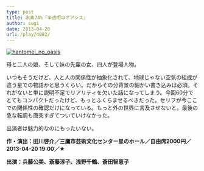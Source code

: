 ```yaml
---
type: post
title: 水素74%『半透明のオアシス』
author: sugi
date: 2013-04-20
url: /play/4082/
---
```

<a href="http://i2.wp.com/asharpminor.com/wp-content/uploads/2013/04/hantomei_no_oasis.jpg" onclick="_gaq.push(['_trackEvent', 'outbound-article', 'http://i2.wp.com/asharpminor.com/wp-content/uploads/2013/04/hantomei_no_oasis.jpg?resize=170%2C240', '']);" ><img src="http://i2.wp.com/asharpminor.com/wp-content/uploads/2013/04/hantomei_no_oasis.jpg?resize=170%2C240" alt="hantomei_no_oasis" class="alignleft wp-image-4083" data-recalc-dims="1" /></a>

母と二人の娘、そして妹の先輩の女、四人が登場人物。

いつもそうだけど、人と人の関係性が抽象化されて、地球じゃない空気の組成が違う星での物語かと思うくらい。だからその分背景の細かい書き込みは必須。それがないと単に説明不足でリアリティを欠いた話になってしまう。今回60分でとてもコンパクトだったけど、もっとふくらませるべきだった。セリフが今ここでの関係性の確認だけになっている。もっと外の世界に言及させないと。最後の急な転調も唐突すぎてついていけなかった。

出演者は魅力的なのにもったいない。

**作・演出：田川啓介／三鷹市芸術文化センター星のホール／自由席2000円／2013-04-20 19:00／★**

**出演：兵藤公美、斎藤淳子、浅野千鶴、斎田智恵子**
